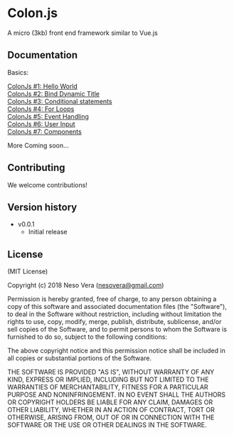 Colon.js
===========

A micro (3kb) front end framework similar to Vue.js

Documentation
------------

Basics: 

[ColonJs #1: Hello World](https://htmlpen.com/nesovera/colonjs-hello-world/editor/)<br/>
[ColonJs #2: Bind Dynamic Title](https://htmlpen.com/nesovera/colonjs-bind-title/editor/)<br/>
[ColonJs #3: Conditional statements](https://htmlpen.com/nesovera/colonjs-if-statement/editor/)<br/>
[ColonJs #4: For Loops](https://htmlpen.com/nesovera/colonjs-for-loop/editor/)<br/>
[ColonJs #5: Event Handling](https://htmlpen.com/nesovera/colonjs-events/editor/)<br/>
[ColonJs #6: User Input](https://htmlpen.com/nesovera/colonjs-user-input/editor/)<br/>
[ColonJs #7: Components](https://htmlpen.com/nesovera/colonjs-components/editor/)<br/>

More Coming soon...


Contributing
------------

We welcome contributions!


Version history
---------------

* v0.0.1
	- Initial release


License
-------

(MIT License)

Copyright (c) 2018 Neso Vera (nesovera@gmail.com)

Permission is hereby granted, free of charge, to any person obtaining a copy of this software and associated documentation files (the "Software"), to deal in the Software without restriction, including without limitation the rights to use, copy, modify, merge, publish, distribute, sublicense, and/or sell copies of the Software, and to permit persons to whom the Software is furnished to do so, subject to the following conditions:

The above copyright notice and this permission notice shall be included in all copies or substantial portions of the Software.

THE SOFTWARE IS PROVIDED "AS IS", WITHOUT WARRANTY OF ANY KIND, EXPRESS OR IMPLIED, INCLUDING BUT NOT LIMITED TO THE WARRANTIES OF MERCHANTABILITY, FITNESS FOR A PARTICULAR PURPOSE AND NONINFRINGEMENT. IN NO EVENT SHALL THE AUTHORS OR COPYRIGHT HOLDERS BE LIABLE FOR ANY CLAIM, DAMAGES OR OTHER LIABILITY, WHETHER IN AN ACTION OF CONTRACT, TORT OR OTHERWISE, ARISING FROM, OUT OF OR IN CONNECTION WITH THE SOFTWARE OR THE USE OR OTHER DEALINGS IN THE SOFTWARE.